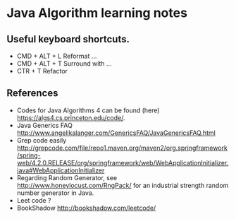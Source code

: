 # Java Algorithm learning notes
## Useful keyboard shortcuts.

* CMD + ALT + L Reformat ...
* CMD + ALT + T Surround with ...
* CTR + T Refactor


## References
* Codes for Java Algorithms 4 can be found (here) https://algs4.cs.princeton.edu/code/.
* Java Generics FAQ http://www.angelikalanger.com/GenericsFAQ/JavaGenericsFAQ.html
* Grep code easily http://grepcode.com/file/repo1.maven.org/maven2/org.springframework/spring-web/4.2.0.RELEASE/org/springframework/web/WebApplicationInitializer.java#WebApplicationInitializer
* Regarding Random Generator, see http://www.honeylocust.com/RngPack/ for an industrial strength random number generator in Java.
* Leet code ?
* BookShadow http://bookshadow.com/leetcode/
 
